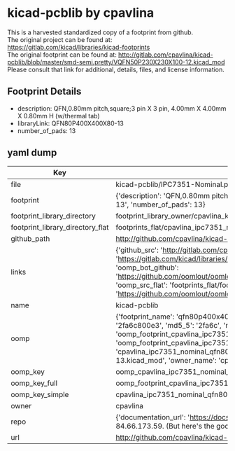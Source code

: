 # kicad-pcblib by cpavlina  
This is a harvested standardized copy of a footprint from github.  
The original project can be found at:  
https://gitlab.com/kicad/libraries/kicad-footprints  
The original footprint can be found at:
http://gitlab.com/cpavlina/kicad-pcblib/blob/master/smd-semi.pretty/VQFN50P230X230X100-12.kicad_mod
Please consult that link for additional, details, files, and license information.  
## Footprint Details
* description: QFN,0.80mm pitch,square;3 pin X 3 pin, 4.00mm X 4.00mm X 0.80mm H (w/thermal tab)  
* libraryLink: QFN80P400X400X80-13  
* number_of_pads: 13  
## yaml dump  
| Key | Value |  
| --- | --- |  
| file | kicad-pcblib/IPC7351-Nominal.pretty/QFN80P400X400X80-13.kicad_mod |  
| footprint | {'description': 'QFN,0.80mm pitch,square;3 pin X 3 pin, 4.00mm X 4.00mm X 0.80mm H (w/thermal tab)', 'libraryLink': 'QFN80P400X400X80-13', 'number_of_pads': 13} |  
| footprint_library_directory | footprint_library_owner/cpavlina_kicad-pcblib |  
| footprint_library_directory_flat | footprints_flat/cpavlina_ipc7351_nominal_qfn80p400x400x80_13/working |  
| github_path | http://github.com/cpavlina/kicad-pcblib/blob/master/IPC7351-Nominal.pretty/QFN80P400X400X80-13.kicad_mod |  
| links | {'github_src': 'http://gitlab.com/cpavlina/kicad-pcblib/blob/master/smd-semi.pretty/VQFN50P230X230X100-12.kicad_mod', 'github_src_repo': 'https://gitlab.com/kicad/libraries/kicad-footprints', 'oomp_bot': 'footprints/cpavlina_ipc7351_nominal_qfn80p400x400x80_13/working', 'oomp_bot_github': 'https://github.com/oomlout/oomlout_oomp_footprint_bot/tree/main/footprints/cpavlina_ipc7351_nominal_qfn80p400x400x80_13/working', 'oomp_src_flat': 'footprints_flat/footprints_flat/cpavlina_ipc7351_nominal_qfn80p400x400x80_13/working', 'oomp_src_flat_github': 'https://github.com/oomlout/oomlout_oomp_footprint_src/tree/main/footprints_flat/cpavlina_ipc7351_nominal_qfn80p400x400x80_13/working'} |  
| name | kicad-pcblib |  
| oomp | {'footprint_name': 'qfn80p400x400x80_13', 'library_name': 'ipc7351_nominal', 'md5': '2fa6c800e32dad6c27f5f9aa7951576a', 'md5_10': '2fa6c800e3', 'md5_5': '2fa6c', 'md5_6': '2fa6c8', 'oomp_key': 'oomp_cpavlina_ipc7351_nominal_qfn80p400x400x80_13', 'oomp_key_extra': 'oomp_footprint_cpavlina_ipc7351_nominal_qfn80p400x400x80_13', 'oomp_key_full': 'oomp_footprint_cpavlina_ipc7351_nominal_qfn80p400x400x80_13_2fa6c8', 'oomp_key_simple': 'cpavlina_ipc7351_nominal_qfn80p400x400x80_13', 'original_filename': 'kicad-pcblib/IPC7351-Nominal.pretty/QFN80P400X400X80-13.kicad_mod', 'owner_name': 'cpavlina'} |  
| oomp_key | oomp_cpavlina_ipc7351_nominal_qfn80p400x400x80_13 |  
| oomp_key_full | oomp_footprint_cpavlina_ipc7351_nominal_qfn80p400x400x80_13 |  
| oomp_key_simple | cpavlina_ipc7351_nominal_qfn80p400x400x80_13 |  
| owner | cpavlina |  
| repo | {'documentation_url': 'https://docs.github.com/rest/overview/resources-in-the-rest-api#rate-limiting', 'message': "API rate limit exceeded for 84.66.173.59. (But here's the good news: Authenticated requests get a higher rate limit. Check out the documentation for more details.)"} |  
| url | http://github.com/cpavlina/kicad-pcblib |  

